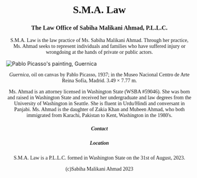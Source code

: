 <body>
<h1 align="center" style="font-family: Times New Roman">S.M.A. Law</h1>  
<h3 align="center" style="font-family: Times New Roman">The Law Office of Sabiha Malikani Ahmad, P.L.L.C.</h3>

<p align="center" style="font-family: Times New Roman">S.M.A. Law is the law practice of Ms. Sabiha Malikani Ahmad.  Through her practice, Ms. Ahmad seeks to represent individuals and families who have suffered injury or wrongdoing at the hands of private or public actors.</p>

<img src="https://static3.museoreinasofia.es/sites/default/files/obras/DE00050_0.jpg" alt="Pablo Picasso's painting, Guernica">
<p align="center" style="font-family: Times New Roman"><em>Guernica</em>, oil on canvas by Pablo Picasso, 1937; in the Museo Nacional Centro de Arte Reina Sofía, Madrid. 3.49 × 7.77 m.</p>

<p align="center" style="font-family: Times New Roman">Ms. Ahmad is an attorney licensed in Washington State (WSBA #59046).  She was born and raised in Washington State and received her undergraduate and law degrees from the University of Washington in Seattle.  She is fluent in Urdu/Hindi and conversant in Panjabi.  Ms. Ahmad is the daughter of Zakia Khan and Mubeen Ahmad, who both immigrated from Karachi, Pakistan to Kent, Washington in the 1980's.</p>

<h5 align="center" style="font-family: Times New Roman">Contact</h5>

<h5 align="center" style="font-family: Times New Roman">Location</h5>

<p align="center" style="font-family: Times New Roman">S.M.A. Law is a P.L.L.C. formed in Washington State on the 31st of August, 2023.</p>

<p align="center" style="font-family: Times New Roman">(c)Sabiha Malikani Ahmad 2023</p>
</body>
</html> 
